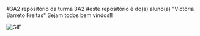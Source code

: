 #3A2
repositório da turma 3A2
#este repositório é do(a) aluno(a) "Victória Barreto Freitas"
Sejam todos bem vindos!!

![GIF](https://tenor.com/pt-BR/view/cat-cutie-sad-sorry-puss-in-boots-gif-14112849)

